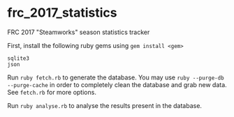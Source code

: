 # frc_2017_statistics
FRC 2017 "Steamworks" season statistics tracker

First, install the following ruby gems using `gem install <gem>`

```
sqlite3
json
```

Run `ruby fetch.rb` to generate the database. 
You may use `ruby --purge-db --purge-cache` in order to completely clean the database and grab new data. See `fetch.rb` for more options.

Run `ruby analyse.rb` to analyse the results present in the database.